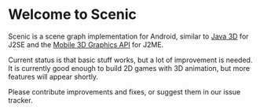 Welcome to Scenic
===

Scenic is a scene graph implementation for Android, similar to [Java 3D](http://en.wikipedia.org/wiki/Java_3D) for J2SE and the [Mobile 3D Graphics API](http://en.wikipedia.org/wiki/Mobile_3D_Graphics_API) for J2ME.

Current status is that basic stuff works, but a lot of improvement is needed. It is currently good enough to build 2D games with 3D animation, but more features will appear shortly.

Please contribute improvements and fixes, or suggest them in our issue tracker.
